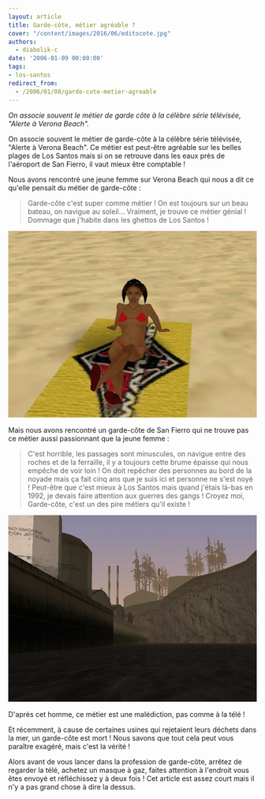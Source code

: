 ```yaml
---
layout: article
title: Garde-côte, métier agréable ?
cover: "/content/images/2016/06/editocote.jpg"
authors:
  - diabolik-c
date: '2006-01-09 00:00:00'
tags:
- los-santos
redirect_from:
  - /2006/01/08/garde-cote-metier-agreable
---
```


_On associe souvent le métier de garde côte à la célèbre série télévisée, "Alerte à Verona Beach"._

On associe souvent le métier de garde-côte à la célèbre série télévisée, "Alerte à Verona Beach". Ce métier est peut-être agréable sur les belles plages de Los Santos mais si on se retrouve dans les eaux près de l'aéroport de San Fierro, il vaut mieux être comptable !

Nous avons rencontré une jeune femme sur Verona Beach qui nous a dit ce qu'elle pensait du métier de garde-côte :

> Garde-côte c'est super comme métier ! On est toujours sur un beau bateau, on navigue au soleil... Vraiment, je trouve ce métier génial ! Dommage que j'habite dans les ghettos de Los Santos !

![](/content/images/2005/01/fille.jpg)

Mais nous avons rencontré un garde-côte de San Fierro qui ne trouve pas ce métier aussi passionnant que la jeune femme :

> C'est horrible, les passages sont minuscules, on navigue entre des roches et de la ferraille, il y a toujours cette brume épaisse qui nous empêche de voir loin ! On doit repêcher des personnes au bord de la noyade mais ça fait cinq ans que je suis ici et personne ne s'est noyé ! Peut-être que c'est mieux à Los Santos mais quand j'étais là-bas en 1992, je devais faire attention aux guerres des gangs ! Croyez moi, Garde-côte, c'est un des pire métiers qu'il existe !

![](/content/images/2005/01/sanfierro.jpg)

D'après cet homme, ce métier est une malédiction, pas comme à la télé !

Et récemment, à cause de certaines usines qui rejetaient leurs déchets dans la mer, un garde-côte est mort ! Nous savons que tout cela peut vous paraître exagéré, mais c'est la vérité !

Alors avant de vous lancer dans la profession de garde-côte, arrêtez de regarder la télé, achetez un masque à gaz, faites attention à l'endroit vous êtes envoyé et réfléchissez y à deux fois ! Cet article est assez court mais il n'y a pas grand chose à dire la dessus.